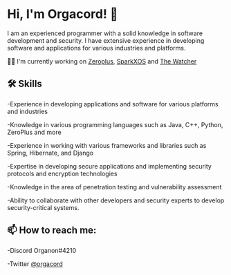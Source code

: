 
# Hi, I'm Orgacord! 👋

I am an experienced programmer with a solid knowledge in software development and security. I have extensive experience in developing software and applications for various industries and platforms.

👩‍💻 I'm currently working on [Zeroplus](https://github.com/Orgacord/Zero-Plus), [SparkXOS](https://github.com/Orgacord/SparkXOS) and [The Watcher](https://github.com/Orgacord/The-Watcher)

## 🛠 Skills
  -Experience in developing applications and software for various platforms and industries

  -Knowledge in various programming languages such as Java, C++, Python, ZeroPlus and more

  -Experience in working with various frameworks and libraries such as Spring, Hibernate, and Django

  -Expertise in developing secure applications and implementing security protocols and encryption technologies

  -Knowledge in the area of penetration testing and vulnerability assessment

  -Ability to collaborate with other developers and security experts to develop security-critical systems.

## 📫 How to reach me:
-Discord Organon#4210

-Twitter [@orgacord](https://twitter.com/orgacord)

<!---
Orgacord/Orgacord is a ✨ special ✨ repository because its `README.md` (this file) appears on your GitHub profile.
You can click the Preview link to take a look at your changes.
--->
